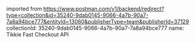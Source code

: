 imported from https://www.postman.com/v1/backend/redirect?type=collection&id=35240-9dab0145-9066-4a7b-90a7-7a8a94bce777&entityId=13060&publisherType=team&publisherId=37129
collectionId: 35240-9dab0145-9066-4a7b-90a7-7a8a94bce777
name: Tikkie Fast Checkout API